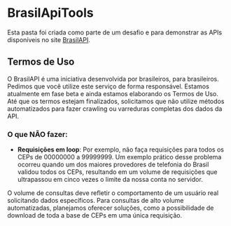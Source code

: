 # BrasilApiTools

Esta pasta foi criada como parte de um desafio e para demonstrar as APIs disponíveis no site [BrasilAPI](https://brasilapi.com.br/).

## Termos de Uso

O BrasilAPI é uma iniciativa desenvolvida por brasileiros, para brasileiros. Pedimos que você utilize este serviço de forma responsável. Estamos atualmente em fase beta e ainda estamos elaborando os Termos de Uso. Até que os termos estejam finalizados, solicitamos que não utilize métodos automatizados para fazer crawling ou varreduras completas dos dados da API.

### O que NÃO fazer:

- **Requisições em loop**: Por exemplo, não faça requisições para todos os CEPs de 00000000 a 99999999. Um exemplo prático desse problema ocorreu quando um dos maiores provedores de telefonia do Brasil validou todos os CEPs, resultando em um volume de requisições que ultrapassou em cinco vezes o limite da nossa conta no servidor.

O volume de consultas deve refletir o comportamento de um usuário real solicitando dados específicos. Para consultas de alto volume automatizadas, planejamos oferecer soluções, como a possibilidade de download de toda a base de CEPs em uma única requisição.
